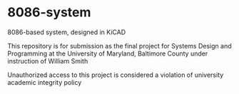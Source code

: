 # 8086-system
8086-based system, designed in KiCAD

This repository is for submission as the final project for Systems Design and Programming at the University of Maryland, Baltimore County under instruction of William Smith

Unauthorized access to this project is considered a violation of university academic integrity policy